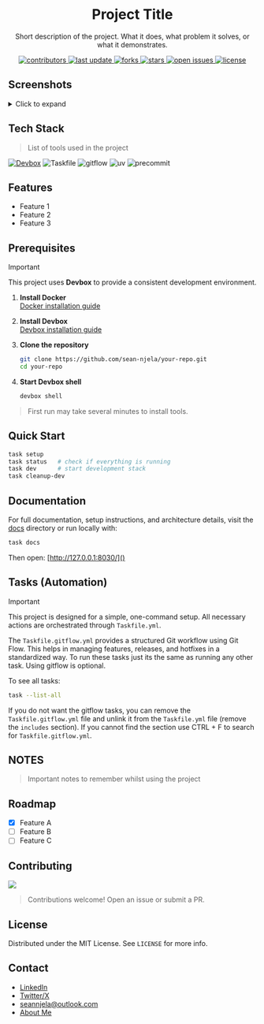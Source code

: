 <div align="center">

  <!-- Row of icons (optional, uncomment if needed) -->
  <!--
  <p>
    <img src="https://logo.svgcdn.com/d/kubernetes-plain-wordmark.svg" alt="Kubernetes" height="95" />
    &nbsp;&nbsp;
    <img src="https://logo.svgcdn.com/d/prometheus-plain-wordmark.svg" alt="Prometheus" height="90" />
    &nbsp;&nbsp;
    <img src="https://logo.svgcdn.com/d/grafana-original-wordmark.svg" alt="Grafana" height="90" />
    &nbsp;&nbsp;
    <img src="https://logo.svgcdn.com/d/helm-original.svg" alt="Helm" height="90" />
  </p>
  -->

  <h1>Project Title</h1>

  <p>
    Short description of the project. What it does, what problem it solves, or what it demonstrates.
  </p>

  <p>
    <a href="https://github.com/your-org/your-repo/graphs/contributors">
      <img src="https://img.shields.io/github/contributors/your-org/your-repo" alt="contributors" />
    </a>
    <a href="">
      <img src="https://img.shields.io/github/last-commit/your-org/your-repo" alt="last update" />
    </a>
    <a href="https://github.com/your-org/your-repo/network/members">
      <img src="https://img.shields.io/github/forks/your-org/your-repo" alt="forks" />
    </a>
    <a href="https://github.com/your-org/your-repo/stargazers">
      <img src="https://img.shields.io/github/stars/your-org/your-repo" alt="stars" />
    </a>
    <a href="https://github.com/your-org/your-repo/issues/">
      <img src="https://img.shields.io/github/issues/your-org/your-repo" alt="open issues" />
    </a>
    <a href="https://github.com/your-org/your-repo/blob/master/LICENSE">
      <img src="https://img.shields.io/github/license/your-org/your-repo.svg" alt="license" />
    </a>
  </p>
</div>

## Screenshots

<!-- <details>
  <summary>Click to expand</summary>

  This content is hidden until you click.  
  You can put **Markdown** here too:
  - Lists
  - Code
</details> -->

<details>
  <summary>Click to expand</summary>
  <!-- Example (uncomment if needed) -->
  <div align="center"> 
    <img src="assets/screenshot1.png" alt="screenshot1" width="800" />
    <img src="assets/screenshot2.png" alt="screenshot2" width="800" />
  </div>

  <!-- Demo (optional, keep commented) -->
  <!--
  ## Demo
  [▶ Watch a short demo](assets/demo-video.mp4)
  [▶ Watch a short demo](assets/demo-video-small.mp4)
  -->
</details>

## Tech Stack

> List of tools used in the project

[![Devbox](https://www.jetify.com/img/devbox/shield_moon.svg)](https://www.jetify.com/devbox/docs/contributor-quickstart/)
![Taskfile](https://img.shields.io/badge/Taskfile-3.44.0-green)
![gitflow](https://img.shields.io/badge/gitflow-1.12-green)
![uv](https://img.shields.io/badge/uv-0.8-green)
![precommit](https://img.shields.io/badge/precommit-4.3.0-green)

## Features

* Feature 1
* Feature 2
* Feature 3

## Prerequisites

> [!IMPORTANT]
> This project uses **Devbox** to provide a consistent development environment. 

1. **Install Docker**  
   [Docker installation guide](https://docs.docker.com/get-docker/)  

2. **Install Devbox**  
   [Devbox installation guide](https://www.jetify.com/devbox/docs/installing_devbox/)  

3. **Clone the repository**  
   ```bash
   git clone https://github.com/sean-njela/your-repo.git
   cd your-repo
   ```

4. **Start Devbox shell**

   ```bash
   devbox shell
   ```

  > First run may take several minutes to install tools.

## Quick Start

```bash
task setup
task status   # check if everything is running
task dev      # start development stack
task cleanup-dev
```

## Documentation

For full documentation, setup instructions, and architecture details, visit the [docs](docs/index.md) directory or run locally with:

```bash
task docs
```

Then open: [http://127.0.0.1:8030/]()

## Tasks (Automation)

> [!IMPORTANT]
> This project is designed for a simple, one-command setup. All necessary actions are orchestrated through `Taskfile.yml`.

The `Taskfile.gitflow.yml` provides a structured Git workflow using Git Flow. This helps in managing features, releases, and hotfixes in a standardized way. To run these tasks just its the same as running any other task. Using gitflow is optional.

To see all tasks:

```bash
task --list-all
```

If you do not want the gitflow tasks, you can remove the `Taskfile.gitflow.yml` file and unlink it from the `Taskfile.yml` file (remove the `includes` section). If you cannot find the section use CTRL + F to search for `Taskfile.gitflow.yml`.

## NOTES

> Important notes to remember whilst using the project

## Roadmap

* [x] Feature A
* [ ] Feature B
* [ ] Feature C

## Contributing

<a href="https://github.com/sean-njela/your-repo/graphs/contributors">
  <img src="https://contrib.rocks/image?repo=sean-njela/your-repo" />
</a>

> Contributions welcome! Open an issue or submit a PR.

## License

Distributed under the MIT License. See `LICENSE` for more info.

## Contact

* [LinkedIn](https://linkedin.com/in/sean-njela)
* [Twitter/X](https://x.com/devopssean)
* [seannjela@outlook.com](mailto:seannjela@outlook.com)
* [About Me](docs/4-about/0-about.md)


